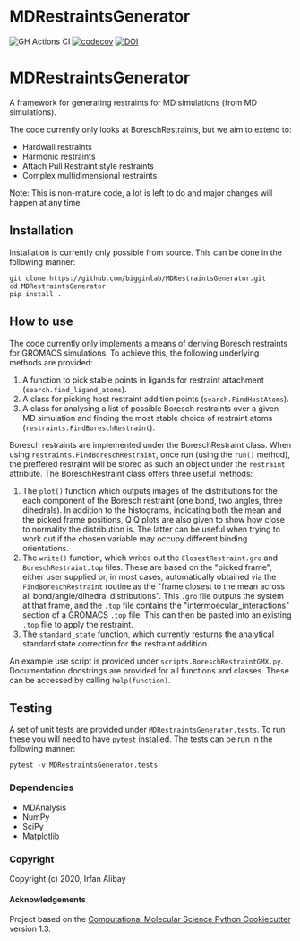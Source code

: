 MDRestraintsGenerator
==============================
[//]: # (Badges)
![GH Actions CI](https://github.com/IAlibay/MDRestraintsGenerator/actions/workflows/ci.yaml/badge.svg)
[![codecov](https://codecov.io/gh/Bigginlab/MDRestraintsGenerator/branch/master/graph/badge.svg)](https://codecov.io/gh/Bigginlab/MDRestraintsGenerator/branch/master)
[![DOI](https://zenodo.org/badge/185426662.svg)](https://zenodo.org/badge/latestdoi/185426662)

# MDRestraintsGenerator

A framework for generating restraints for MD simulations (from MD simulations).

The code currently only looks at BoreschRestraints, but we aim to extend to:

- Hardwall restraints
- Harmonic restraints
- Attach Pull Restraint style restraints
- Complex multidimensional restraints

Note: This is non-mature code, a lot is left to do and
major changes will happen at any time.

## Installation

Installation is currently only possible from source. This can be done in the following manner:

```
git clone https://github.com/bigginlab/MDRestraintsGenerator.git
cd MDRestraintsGenerator
pip install .
```

## How to use

The code currently only implements a means of deriving Boresch restraints for GROMACS simulations.
To achieve this, the following underlying methods are provided:

  1) A function to pick stable points in ligands for restraint attachment
     (`search.find_ligand_atoms`).
  2) A class for picking host restraint addition points (`search.FindHostAtoms`).
  3) A class for analysing a list of possible Boresch restraints over a given MD simulation and
     finding the most stable choice of restraint atoms (`restraints.FindBoreschRestraint`).
     
Boresch restraints are implemented under the BoreschRestraint class. When using
`restraints.FindBoreschRestraint`, once run (using the `run()` method), the preffered restraint
will be stored as such an object under the `restraint` attribute. The BoreschRestraint class
offers three useful methods:
  1) The `plot()` function which outputs images of the distributions for the each component
     of the Boresch restraint (one bond, two angles, three dihedrals). In addition to the
     histograms, indicating both the mean and the picked frame positions, Q Q plots are
     also given to show how close to normality the distribution is. The latter can be useful
     when trying to work out if the chosen variable may occupy different binding orientations.
  2) The `write()` function, which writes out the `ClosestRestraint.gro` and
     `BoreschRestraint.top` files. These are based on the "picked frame", either user supplied
     or, in most cases, automatically obtained via the `FindBoreschRestraint` routine as the
     "frame closest to the mean across all bond/angle/dihedral distributions". This `.gro`
     file outputs the system at that frame, and the `.top` file contains the
     "intermoecular_interactions" section of a GROMACS `.top` file. This can then be pasted
     into an existing `.top` file to apply the restraint.
  3) The `standard_state` function, which currently resturns the analytical standard state
     correction for the restraint addition.

An example use script is provided under `scripts.BoreschRestraintGMX.py`. Documentation docstrings
are provided for all functions and classes. These can be accessed by calling `help(function)`.

## Testing

A set of unit tests are provided under `MDRestraintsGenerator.tests`. To run these you will need
to have `pytest` installed. The tests can be run in the following manner:
```
pytest -v MDRestraintsGenerator.tests
```

### Dependencies

- MDAnalysis
- NumPy
- SciPy
- Matplotlib

### Copyright

Copyright (c) 2020, Irfan Alibay


#### Acknowledgements
 
Project based on the 
[Computational Molecular Science Python Cookiecutter](https://github.com/molssi/cookiecutter-cms) version 1.3.
